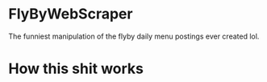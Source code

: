 # FlyByWebScraper
The funniest manipulation of the flyby daily menu postings ever created lol.
# How this shit works
